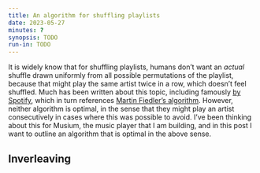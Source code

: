 ```yaml
---
title: An algorithm for shuffling playlists
date: 2023-05-27
minutes: ?
synopsis: TODO
run-in: TODO
---
```


It is widely know that for shuffling playlists,
humans don’t want an _actual_ shuffle
drawn uniformly from all possible permutations of the playlist,
because that might play the same artist twice in a row,
which doesn’t feel shuffled.
Much has been written about this topic,
including famously [by Spotify][spotify],
which in turn references [Martin Fiedler’s algorithm][martin].
However, neither algorithm is optimal,
in the sense that they might play an artist consecutively
in cases where this was possible to avoid.
I’ve been thinking about this for Musium,
the music player that I am building,
and in this post I want to outline an algorithm that is optimal in the above sense.

[martin]: https://keyj.emphy.de/balanced-shuffle/
[spotify]: https://engineering.atspotify.com/2014/02/how-to-shuffle-songs/
[musium]: https://github.com/ruuda/musium

Inverleaving
------------